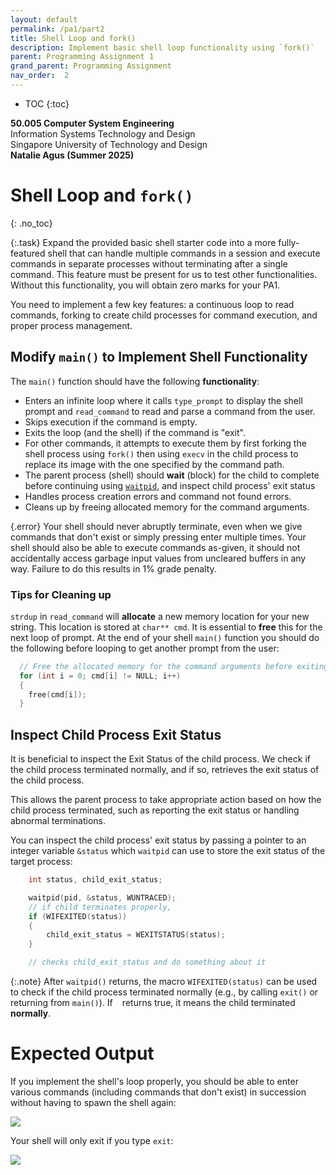 ```yaml
---
layout: default
permalink: /pa1/part2
title: Shell Loop and fork()
description: Implement basic shell loop functionality using `fork()`
parent: Programming Assignment 1
grand_parent: Programming Assignment
nav_order:  2
---
```



* TOC
{:toc}

**50.005 Computer System Engineering**
<br>
Information Systems Technology and Design
<br>
Singapore University of Technology and Design
<br>
**Natalie Agus (Summer 2025)**

# Shell Loop and `fork()`
{: .no_toc}

{:.task}
<span class="orange-bold">Expand</span> the provided basic shell starter code into a more fully-featured shell that can handle multiple commands in a session and execute commands in <span class="orange-bold">separate processes</span> without terminating after a single command. This feature <span class="orange-bold">must be present</span> for us to test other functionalities. Without this functionality, you will obtain <span class="orange-bold">zero marks</span> for your PA1.

You need to implement a few key features: a continuous loop to read commands, forking to create child processes for command execution, and proper process management. 

## Modify `main()` to Implement Shell Functionality

The `main()` function should have the following **functionality**:
- Enters an <span class="orange-bold">infinite</span> loop where it calls `type_prompt` to display the shell prompt and `read_command` to read and parse a command from the user.
- Skips execution if the command is empty.
- Exits the loop (and the shell) if the command is "exit".
- For other commands, it attempts to execute them by first forking the shell process using `fork()` then using `execv` in the child process to replace its image with the one specified by the command path. 
- The parent process (shell) should **wait** (block) for the child to complete before continuing using [`waitpid`](https://linux.die.net/man/2/waitpid), and inspect child process' exit status
- Handles process creation errors and command not found errors.
- Cleans up by freeing allocated memory for the command arguments.

{.error}
Your shell should <span class="orange-bold">never</span> abruptly terminate, even when we give commands that don't exist or simply pressing enter multiple times. Your shell should also be able to execute commands as-given, it should <span class="orange-bold">not</span> accidentally access garbage input values from uncleared buffers in any way. Failure to do this results in 1% grade penalty. 


### Tips for Cleaning up 

`strdup` in `read_command` will **allocate** a new memory location for your new string. This location is stored at `char** cmd`. It is essential to **free** this for the next loop of prompt. At the end of your shell `main()` function you should do the following before looping to get another prompt from the user:

```cpp 
  // Free the allocated memory for the command arguments before exiting
  for (int i = 0; cmd[i] != NULL; i++)
  {
    free(cmd[i]);
  }
```




## Inspect Child Process Exit Status 

It is beneficial to inspect the Exit Status of the child process. We check if the child process terminated normally, and if so, retrieves the exit status of the child process.

This allows the parent process to take appropriate action based on how the child process terminated, such as reporting the exit status or handling abnormal terminations.

You can inspect the child process' exit status by passing a pointer to an integer variable `&status` which `waitpid` can use to store the exit status of the target process:

```c  
    int status, child_exit_status;

    waitpid(pid, &status, WUNTRACED);
    // if child terminates properly,
    if (WIFEXITED(status))
    {
        child_exit_status = WEXITSTATUS(status);
    }

    // checks child_exit_status and do something about it
```

{:.note}
After `waitpid()` returns, the macro `WIFEXITED(status)` can be used to check if the child process terminated normally (e.g., by calling `exit()` or returning from `main()`). If ` ` returns true, it means the child terminated **normally**.

# Expected Output

If you implement the shell's loop properly, you should be able to enter various commands (including commands that don't exist) in succession without having to spawn the shell again:

<img src="{{ site.baseurl }}//docs/Programming%20Assignment/pa1/images/02-shell-loop/2024-04-10-18-07-51.png"  class="center_full no-invert"/>

Your shell will only exit if you type `exit`:

<img src="{{ site.baseurl }}//docs/Programming%20Assignment/pa1/images/02-shell-loop/2024-04-10-18-08-30.png"  class="center_full no-invert"/>

